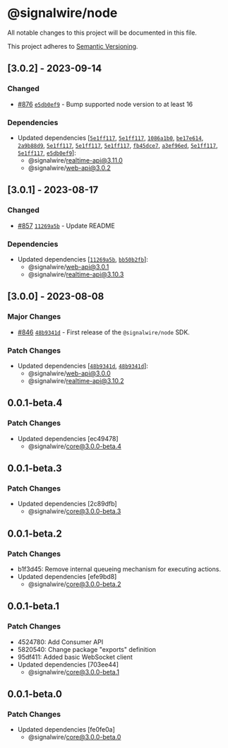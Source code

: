 # @signalwire/node

All notable changes to this project will be documented in this file.

This project adheres to [Semantic Versioning](https://semver.org/spec/v2.0.0.html).

## [3.0.2] - 2023-09-14

### Changed

- [#876](https://github.com/signalwire/signalwire-js/pull/876) [`e5db0ef9`](https://github.com/signalwire/signalwire-js/commit/e5db0ef95325d3578b8729c15e8bfca5b7a4cb3a) - Bump supported node version to at least 16

### Dependencies

- Updated dependencies [[`5e1ff117`](https://github.com/signalwire/signalwire-js/commit/5e1ff117cf84c6058b08863b578be885b7fb37ea), [`5e1ff117`](https://github.com/signalwire/signalwire-js/commit/5e1ff117cf84c6058b08863b578be885b7fb37ea), [`1086a1b0`](https://github.com/signalwire/signalwire-js/commit/1086a1b0dae256bb44858f16c24494aba8cdfc3e), [`be17e614`](https://github.com/signalwire/signalwire-js/commit/be17e614edd560a8578daf380dff1205e0032db3), [`2a9b88d9`](https://github.com/signalwire/signalwire-js/commit/2a9b88d92c61fbf9e317234e860c34081c49c235), [`5e1ff117`](https://github.com/signalwire/signalwire-js/commit/5e1ff117cf84c6058b08863b578be885b7fb37ea), [`5e1ff117`](https://github.com/signalwire/signalwire-js/commit/5e1ff117cf84c6058b08863b578be885b7fb37ea), [`5e1ff117`](https://github.com/signalwire/signalwire-js/commit/5e1ff117cf84c6058b08863b578be885b7fb37ea), [`fb45dce7`](https://github.com/signalwire/signalwire-js/commit/fb45dce7f57a99533df445b4e1cda9587a1f3eb4), [`a3ef96ed`](https://github.com/signalwire/signalwire-js/commit/a3ef96ed681eced58f7e6b3a271d6c7233189ab2), [`5e1ff117`](https://github.com/signalwire/signalwire-js/commit/5e1ff117cf84c6058b08863b578be885b7fb37ea), [`5e1ff117`](https://github.com/signalwire/signalwire-js/commit/5e1ff117cf84c6058b08863b578be885b7fb37ea), [`e5db0ef9`](https://github.com/signalwire/signalwire-js/commit/e5db0ef95325d3578b8729c15e8bfca5b7a4cb3a)]:
  - @signalwire/realtime-api@3.11.0
  - @signalwire/web-api@3.0.2

## [3.0.1] - 2023-08-17

### Changed

- [#857](https://github.com/signalwire/signalwire-js/pull/857) [`11269a5b`](https://github.com/signalwire/signalwire-js/commit/11269a5b3c3e0b79b556fa9e64dcb532624a56b4) - Update README

### Dependencies

- Updated dependencies [[`11269a5b`](https://github.com/signalwire/signalwire-js/commit/11269a5b3c3e0b79b556fa9e64dcb532624a56b4), [`bb50b2fb`](https://github.com/signalwire/signalwire-js/commit/bb50b2fb31c6bb016e355b6884d2c2cb11260170)]:
  - @signalwire/web-api@3.0.1
  - @signalwire/realtime-api@3.10.3

## [3.0.0] - 2023-08-08

### Major Changes

- [#846](https://github.com/signalwire/signalwire-js/pull/846) [`48b9341d`](https://github.com/signalwire/signalwire-js/commit/48b9341d11238f9842b854205a28d0f4dc3aee8d) - First release of the `@signalwire/node` SDK.

### Patch Changes

- Updated dependencies [[`48b9341d`](https://github.com/signalwire/signalwire-js/commit/48b9341d11238f9842b854205a28d0f4dc3aee8d), [`48b9341d`](https://github.com/signalwire/signalwire-js/commit/48b9341d11238f9842b854205a28d0f4dc3aee8d)]:
  - @signalwire/web-api@3.0.0
  - @signalwire/realtime-api@3.10.2

## 0.0.1-beta.4

### Patch Changes

- Updated dependencies [ec49478]
  - @signalwire/core@3.0.0-beta.4

## 0.0.1-beta.3

### Patch Changes

- Updated dependencies [2c89dfb]
  - @signalwire/core@3.0.0-beta.3

## 0.0.1-beta.2

### Patch Changes

- b1f3d45: Remove internal queueing mechanism for executing actions.
- Updated dependencies [efe9bd8]
  - @signalwire/core@3.0.0-beta.2

## 0.0.1-beta.1

### Patch Changes

- 4524780: Add Consumer API
- 5820540: Change package "exports" definition
- 95df411: Added basic WebSocket client
- Updated dependencies [703ee44]
  - @signalwire/core@3.0.0-beta.1

## 0.0.1-beta.0

### Patch Changes

- Updated dependencies [fe0fe0a]
  - @signalwire/core@3.0.0-beta.0
